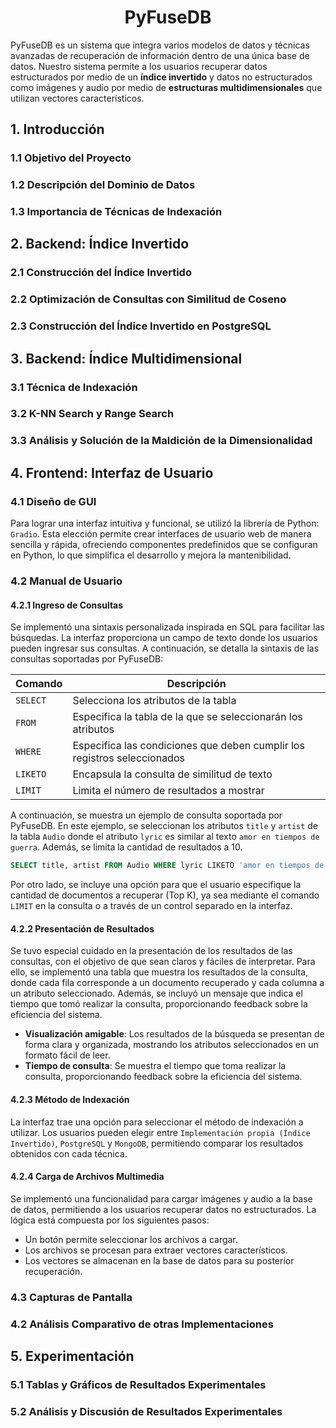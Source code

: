 <h1 align="center">PyFuseDB</h1>

PyFuseDB es un sistema que integra varios modelos de datos y técnicas avanzadas de recuperación de información dentro de una única base de datos. Nuestro sistema permite a los usuarios recuperar datos estructurados por medio de un **índice invertido** y datos no estructurados como imágenes y audio por medio de **estructuras multidimensionales** que utilizan vectores característicos.


## 1. Introducción

### 1.1 Objetivo del Proyecto

### 1.2 Descripción del Dominio de Datos

### 1.3 Importancia de Técnicas de Indexación


## 2. Backend: Índice Invertido

### 2.1 Construcción del Índice Invertido 

### 2.2 Optimización de Consultas con Similitud de Coseno

### 2.3 Construcción del Índice Invertido en PostgreSQL


## 3. Backend: Índice Multidimensional

### 3.1 Técnica de Indexación

### 3.2 K-NN Search y Range Search

### 3.3 Análisis y Solución de la Maldición de la Dimensionalidad


## 4. Frontend: Interfaz de Usuario


### 4.1 Diseño de GUI

Para lograr una interfaz intuitiva y funcional, se utilizó la librería de Python: `Gradio`. Esta elección permite crear interfaces de usuario web de manera sencilla y rápida, ofreciendo componentes predefinidos que se configuran en Python, lo que simplifica el desarrollo y mejora la mantenibilidad.

### 4.2 Manual de Usuario

#### 4.2.1 Ingreso de Consultas

Se implementó una sintaxis personalizada inspirada en SQL para facilitar las búsquedas. La interfaz proporciona un campo de texto donde los usuarios pueden ingresar sus consultas. A continuación, se detalla la sintaxis de las consultas soportadas por PyFuseDB:

| Comando | Descripción |
| --- | --- |
| `SELECT` | Selecciona los atributos de la tabla |
| `FROM` | Especifica la tabla de la que se seleccionarán los atributos |
| `WHERE` | Especifica las condiciones que deben cumplir los registros seleccionados |
| `LIKETO` | Encapsula la consulta de similitud de texto |
| `LIMIT` | Limita el número de resultados a mostrar |

A continuación, se muestra un ejemplo de consulta soportada por PyFuseDB. En este ejemplo, se seleccionan los atributos `title` y `artist` de la tabla `Audio` donde el atributo `lyric` es similar al texto `amor en tiempos de guerra`. Además, se limita la cantidad de resultados a 10.

```sql
SELECT title, artist FROM Audio WHERE lyric LIKETO 'amor en tiempos de guerra' LIMIT 10
```

Por otro lado, se incluye una opción para que el usuario especifique la cantidad de documentos a recuperar (Top K), ya sea mediante el comando `LIMIT` en la consulta o a través de un control separado en la interfaz.

#### 4.2.2 Presentación de Resultados
Se tuvo especial cuidado en la presentación de los resultados de las consultas, con el objetivo de que sean claros y fáciles de interpretar. Para ello, se implementó una tabla que muestra los resultados de la consulta, donde cada fila corresponde a un documento recuperado y cada columna a un atributo seleccionado. Además, se incluyó un mensaje que indica el tiempo que tomó realizar la consulta, proporcionando feedback sobre la eficiencia del sistema.

- **Visualización amigable**: Los resultados de la búsqueda se presentan de forma clara y organizada, mostrando los atributos seleccionados en un formato fácil de leer.
- **Tiempo de consulta**: Se muestra el tiempo que toma realizar la consulta, proporcionando feedback sobre la eficiencia del sistema.

#### 4.2.3 Método de Indexación
La interfaz trae una opción para seleccionar el método de indexación a utilizar. Los usuarios pueden elegir entre `Implementación propia (Índice Invertido)`, `PostgreSQL` y `MongoDB`, permitiendo comparar los resultados obtenidos con cada técnica.

#### 4.2.4 Carga de Archivos Multimedia
Se implementó una funcionalidad para cargar imágenes y audio a la base de datos, permitiendo a los usuarios recuperar datos no estructurados. La lógica está compuesta por los siguientes pasos:

- Un botón permite seleccionar los archivos a cargar.
- Los archivos se procesan para extraer vectores característicos.
- Los vectores se almacenan en la base de datos para su posterior recuperación.

### 4.3 Capturas de Pantalla

### 4.2 Análisis Comparativo de otras Implementaciones


## 5. Experimentación

### 5.1 Tablas y Gráficos de Resultados Experimentales

### 5.2 Análisis y Discusión de Resultados Experimentales


